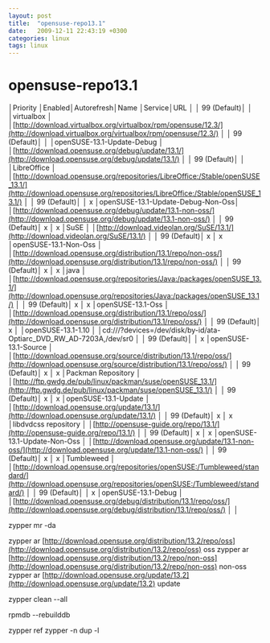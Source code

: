 ```yaml
---
layout: post
title:  "opensuse-repo13.1"
date:   2009-12-11 22:43:19 +0300
categories: linux
tags: linux
---
```


# opensuse-repo13.1
  │Priority     │Enabled│Autorefresh│Name                              │Service│URL                                                                                                                         │ 
  │ 99 (Default)│       │           │virtualbox                        │       │[http://download.virtualbox.org/virtualbox/rpm/opensuse/12.3/](http://download.virtualbox.org/virtualbox/rpm/opensuse/12.3/)                                                                │ 
  │ 99 (Default)│       │           │openSUSE-13.1-Update-Debug        │       │[http://download.opensuse.org/debug/update/13.1/](http://download.opensuse.org/debug/update/13.1/)                                                                             │ 
  │ 99 (Default)│       │           │LibreOffice                       │       │[http://download.opensuse.org/repositories/LibreOffice:/Stable/openSUSE_13.1/](http://download.opensuse.org/repositories/LibreOffice:/Stable/openSUSE_13.1/)                                                │ 
  │ 99 (Default)│       │     x     │openSUSE-13.1-Update-Debug-Non-Oss│       │[http://download.opensuse.org/debug/update/13.1-non-oss/](http://download.opensuse.org/debug/update/13.1-non-oss/)                                                                     │ 
  │ 99 (Default)│   x   │     x     │SuSE                              │       │[http://download.videolan.org/SuSE/13.1/](http://download.videolan.org/SuSE/13.1/)                                                                                     │ 
  │ 99 (Default)│   x   │     x     │openSUSE-13.1-Non-Oss             │       │[http://download.opensuse.org/distribution/13.1/repo/non-oss/](http://download.opensuse.org/distribution/13.1/repo/non-oss/)                                                                │ 
  │ 99 (Default)│   x   │     x     │java                              │       │[http://download.opensuse.org/repositories/Java:/packages/openSUSE_13.1/](http://download.opensuse.org/repositories/Java:/packages/openSUSE_13.1/)                                                     │ 
  │ 99 (Default)│   x   │     x     │openSUSE-13.1-Oss                 │       │[http://download.opensuse.org/distribution/13.1/repo/oss/](http://download.opensuse.org/distribution/13.1/repo/oss/)                                                                    │ 
  │ 99 (Default)│   x   │           │openSUSE-13.1-1.10                │       │cd:///?devices=/dev/disk/by-id/ata-Optiarc_DVD_RW_AD-7203A,/dev/sr0                                                         │ 
  │ 99 (Default)│       │     x     │openSUSE-13.1-Source              │       │[http://download.opensuse.org/source/distribution/13.1/repo/oss/](http://download.opensuse.org/source/distribution/13.1/repo/oss/)                                                             │ 
  │ 99 (Default)│   x   │     x     │Packman Repository                │       │[http://ftp.gwdg.de/pub/linux/packman/suse/openSUSE_13.1/](http://ftp.gwdg.de/pub/linux/packman/suse/openSUSE_13.1/)                                                                    │ 
  │ 99 (Default)│   x   │     x     │openSUSE-13.1-Update              │       │[http://download.opensuse.org/update/13.1/](http://download.opensuse.org/update/13.1/)                                                                                   │ 
  │ 99 (Default)│   x   │     x     │libdvdcss repository              │       │[http://opensuse-guide.org/repo/13.1/](http://opensuse-guide.org/repo/13.1/)                                                                                        │ 
  │ 99 (Default)│   x   │     x     │openSUSE-13.1-Update-Non-Oss      │       │[http://download.opensuse.org/update/13.1-non-oss/](http://download.opensuse.org/update/13.1-non-oss/)                                                                           │ 
  │ 99 (Default)│   x   │     x     │Tumbleweed                        │       │[http://download.opensuse.org/repositories/openSUSE:/Tumbleweed/standard/](http://download.opensuse.org/repositories/openSUSE:/Tumbleweed/standard/)                                                    │ 
  │ 99 (Default)│       │     x     │openSUSE-13.1-Debug               │       │[http://download.opensuse.org/debug/distribution/13.1/repo/oss/](http://download.opensuse.org/debug/distribution/13.1/repo/oss/)                                                              │ 
  │

zypper mr -da

 zypper ar [http://download.opensuse.org/distribution/13.2/repo/oss](http://download.opensuse.org/distribution/13.2/repo/oss) oss
zypper ar [http://download.opensuse.org/distribution/13.2/repo/non-oss](http://download.opensuse.org/distribution/13.2/repo/non-oss) non-oss
zypper ar [http://download.opensuse.org/update/13.2](http://download.opensuse.org/update/13.2) update 


zypper clean --all

rpmdb --rebuilddb

zypper ref 
zypper -n dup -l